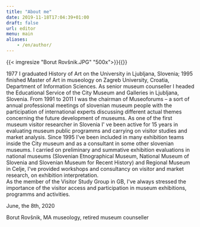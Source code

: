 ```yaml
---
title: "About me"
date: 2019-11-18T17:04:39+01:00
draft: false
url: editor
menu: main
aliases:
    - /en/author/
---
```




{{< imgresize "Borut Rovšnik.JPG" "500x">}}{{</imgresize>}}

1977 I graduated History of Art on the University in Ljubljana, Slovenia; 1995 finished Master of Art in museology on Zagreb University, Croatia, Department of Information Sciences. As senior museum counseller I headed the Educational Service of the City Museum and Galleries in Ljubljana, Slovenia. From 1991 to 2011 I was the chairman of Museoforums – a sort of annual professional meetings of slovenian museum people with the participation of international experts discussing different actual themes concerning the future development of museums. As one of the first  museum visitor researcher in Slovenia I' ve been active for 15 years in evaluating museum public programms and carrying on visitor studies and market analysis. Since 1995 I've been included in many exhibition teams inside the City museum and as a consultant in some other slovenian museums. I carried on  preliminary and summative exhibition evaluations in national museums (Slovenian Etnographical Museum, National Museum of Slovenia and Slovenian Museum for Recent History) and Regional Museum in Celje, I've provided workshops and consultancy on visitor and market research, on exhibition interpretation.   
As the member of the Visitor Study Group in GB, I've always stressed the importance of the visitor access and participation in museum exhibitions, programms and activities. 

June, the 8th, 2020

Borut Rovšnik, MA museology,
retired museum counseller

